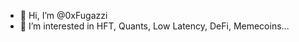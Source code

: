 - 👋 Hi, I’m @0xFugazzi
- 👀 I’m interested in HFT, Quants, Low Latency, DeFi, Memecoins...
<!---
0xFugazzi/0xFugazzi is a ✨ special ✨ repository because its `README.md` (this file) appears on your GitHub profile.
You can click the Preview link to take a look at your changes.
--->
